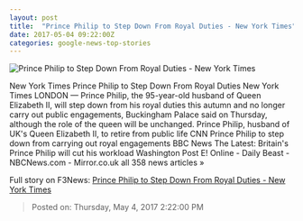 ```yaml
---
layout: post
title:  "Prince Philip to Step Down From Royal Duties - New York Times"
date: 2017-05-04 09:22:00Z
categories: google-news-top-stories
---
```


![Prince Philip to Step Down From Royal Duties - New York Times](https://static01.nyt.com/images/2017/05/05/world/05Buckingham1/05Buckingham1-facebookJumbo.jpg)

New York Times Prince Philip to Step Down From Royal Duties New York Times LONDON — Prince Philip, the 95-year-old husband of Queen Elizabeth II, will step down from his royal duties this autumn and no longer carry out public engagements, Buckingham Palace said on Thursday, although the role of the queen will be unchanged. Prince Philip, husband of UK's Queen Elizabeth II, to retire from public life CNN Prince Philip to step down from carrying out royal engagements BBC News The Latest: Britain's Prince Philip will cut his workload Washington Post E! Online - Daily Beast - NBCNews.com - Mirror.co.uk all 358 news articles »


Full story on F3News: [Prince Philip to Step Down From Royal Duties - New York Times](http://www.f3nws.com/n/3MvATB)

> Posted on: Thursday, May 4, 2017 2:22:00 PM
